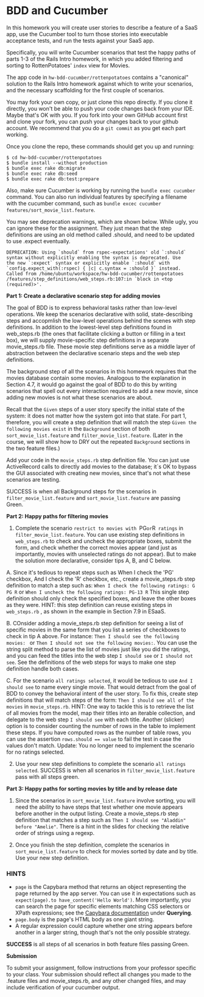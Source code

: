 BDD and Cucumber
================


In this homework you will create user stories to describe a feature of a SaaS app, use the Cucumber tool to turn those stories into executable acceptance tests, and run the tests against your SaaS app.  

Specifically, you will write Cucumber scenarios that test the happy
paths of parts 1-3 of the Rails Intro homework, in which you added
filtering and sorting to RottenPotatoes' `index` view for Movies.

The app code in `hw-bdd-cucumber/rottenpotatoes` contains a "canonical" solution to the
Rails Intro homework against which to write your scenarios, and the
necessary scaffolding for the first couple of scenarios. 

You may fork your own copy, or just clone this repo directly. If you clone it directly, you won't be able to push your code changes back from your IDE. Maybe that's OK with you. If you fork into your own GitHub account first and clone your fork, you can push your changes back to your github account. We recommend
that you do a `git commit` as you get each part working. 

Once you clone the repo, these commands should get you up and running:

```
$ cd hw-bdd-cucumber/rottenpotatoes
$ bundle install --without production
$ bundle exec rake db:migrate
$ bundle exec rake db:seed
$ bundle exec rake db:test:prepare
```

Also, make sure Cucumber is working by running the `bundle exec cucumber` command. You can also run individual features by specifying a filename with the cucumber command, such as `bundle excec cucumber features/sort_movie_list.feature`.

You may see deprecation warnings, which are shown below. While ugly, you can ignore these for the assignment. They just mean that the step definitions are using an old method called .should, and need to be updated to use .expect eventually.

```
DEPRECATION: Using `should` from rspec-expectations' old `:should` 
syntax without explicitly enabling the syntax is deprecated. Use 
the new `:expect` syntax or explicitly enable `:should` with 
`config.expect_with(:rspec) { |c| c.syntax = :should }` instead. 
Called from /home/ubuntu/workspace/hw-bdd-cucumber/rottenpotatoes
/features/step_definitions/web_steps.rb:107:in `block in <top 
(required)>'.
```


**Part 1: Create a declarative scenario step for adding movies**

The goal of BDD is to express behavioral tasks rather than low-level operations.  We keep the scenarios declarative with solid, state-describing steps and accopmlish the low-level operations behind the scenes with step definitions. In addition to the lowest-level step definitions found in web_steps.rb (the ones that facilitate clicking a button or filling in a text box), we will supply movie-specific step definitions in a separate movie_steps.rb file. These movie step definitions serve as a middle layer of abstraction between the declarative scenario steps and the web step definitions.

The background step of all the scenarios in this homework requires that
the movies database contain some movies.  Analogous to the explanation
in Section 4.7, it would go against the goal of BDD to do this by
writing scenarios that spell out every interaction required to add a new
movie, since adding new movies is not what these scenarios are about. 

Recall that the `Given` steps of a user story specify the initial state
of the system: it does not matter how the system got into that state.
For part 1, therefore, you will create a step definition that will match
the step `Given the following movies exist` in the `Background` section
of both `sort_movie_list.feature` and `filter_movie_list.feature`.
(Later in the course, we will show how to DRY out the repeated
`Background` sections in the two feature files.) 

Add your code in the `movie_steps.rb` step definition file.  You can
just use ActiveRecord calls to directly add movies to the database; it`s
OK to bypass the GUI associated with creating new movies, since that's
not what these scenarios are testing. 

SUCCESS is when all Background steps for the scenarios in
`filter_movie_list.feature` and `sort_movie_list.feature` are passing
Green. 

**Part 2: Happy paths for filtering movies**

1. Complete the scenario `restrict to movies with `PG` or `R` ratings` in `filter_movie_list.feature`. You can use existing step definitions in `web_steps.rb` to check and uncheck the appropriate boxes, submit the form, and check whether the correct movies appear (and just as importantly, movies with unselected ratings do not appear). But to make the solution more declarative, consider tips A, B, and C below.

A. Since it's tedious to repeat steps such as When I check the 'PG' checkbox, And I check the 'R' checkbox, etc., create a movie_steps.rb step definition to match a step such as:
`When I check the following ratings: G PG R` or `When I uncheck the following ratings: PG-13 R`
This single step definition should only check the specified boxes, and
leave the other boxes as they were. HINT: this step definition can reuse
existing steps in  `web_steps.rb` , as shown in the example in Section
7.9 in ESaaS.

B. COnsider adding a movie_steps.rb step definition for seeing a list of specific movies in the same form that you list a series of checkboxes to check in tip A above. For instance: `Then I should see the following movies: ` or `Then I should not see the following movies:`. You can use the string split method to parse the list of movies just like you did the ratings, and you can feed the titles into the web step `I should see` or `I should not see`. See the definitions of the web steps for ways to make one step definition handle both cases.

C. For the scenario `all ratings selected`, it would be tedious to use `And I should see` to name every single movie. That would detract from the goal of BDD to convey the behavioral intent of the user story. To fix this, create step definitions that will match steps of the form: 
`Then I should see all of the movies` in `movie_steps.rb`. 
HINT: One way to tackle this is to retrieve the list of all movies from the model, map their titles into an iterable collection, and delegate to the web step `I should see` with each title. Another (slicker) option is to consider counting the number of rows in the table to implement these steps. If you have computed rows as the number of table rows, you can use the assertion `rows.should == value` to fail the test in case the values don't match.
Update: You no longer need to implement the scenario for no ratings selected.

2. Use your new step definitions to complete the scenario `all ratings selected`. SUCCESS is when all scenarios in `filter_movie_list.feature` pass with all steps green.

**Part 3: Happy paths for sorting movies by title and by release date**

1. Since the scenarios in `sort_movie_list.feature` involve sorting, you will need the ability to have steps that test whether one movie appears before another in the output listing. Create a movie_steps.rb step definition that matches a step such as 
`Then I should see "Aladdin" before "Amelie"`. There is a hint in the slides for checking the relative order of strings using a regexp.

2. Once you finish the step definition, complete the scenarios in `sort_movie_list.feature` to check for movies sorted by date and by title. Use your new step definition.

### HINTS

  * `page` is the Capybara method that returns an object representing
  the page returned by the app server.  You can use it in expectations
  such as `expect(page).to have_content('Hello World')`.  More
  importantly, you can search the page for specific elements matching
  CSS selectors or XPath expressions; see the [Capybara
  documentation](https://github.com/jnicklas/capybara) under **Querying**.
  * `page.body` is the page's HTML body as one giant string.  
  * A regular expression could capture whether one string appears before
  another in a larger string, though that's not the only possible
  strategy. 

**SUCCESS** is all steps of all scenarios in both feature files passing Green.

**Submission**

To submit your assignment, follow instructions from your professor specific to your class. Your submission should reflect all changes you made to the .feature files and movie_steps.rb, and any other changed files, and may include verification of your cucumber output.
